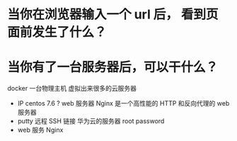 # 当你在浏览器输入一个 url 后， 看到页面前发生了什么？
# 当你有了一台服务器后，可以干什么？
  docker 一台物理主机 虚拟出来很多的云服务器
  - IP
      centos 7.6 ? web 服务器
      Nginx 是一个高性能的 HTTP 和反向代理的 web 服务器
  - putty 远程 SSH 链接 华为云的服务器
    root password
  - web 服务 Nginx